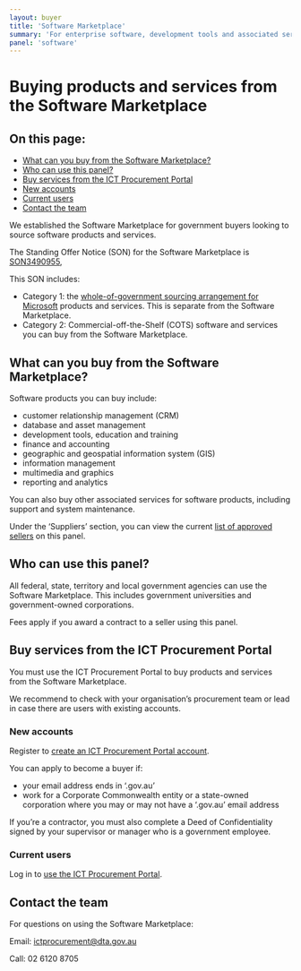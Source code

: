 ```yaml
---
layout: buyer
title: 'Software Marketplace'
summary: 'For enterprise software, development tools and associated services'
panel: 'software'
---
```


# Buying products and services from the Software Marketplace

<nav class="au-inpage-nav-links" aria-label="in page navigation">
  <h2 class="au-inpage-nav-links__heading">On this page:</h2>
  <ul class="au-link-list">
    <li><a href="#what-can-you-buy">What can you buy from the Software Marketplace?</a></li>
    <li><a href="#who-can-use-this-panel">Who can use this panel?</a></li>
    <li><a href="#buy-services-from-the-ict-procurement-portal">Buy services from the ICT Procurement Portal</a></li>
    <li><a href="#new-accounts">New accounts</a></li>
    <li><a href="#current-users">Current users</a></li>
    <li><a href="#contact-the-team">Contact the team</a></li>
  </ul>
</nav>

We established the Software Marketplace for government buyers looking to source software products and services.

The Standing Offer Notice (SON) for the Software Marketplace is <a href="https://www.tenders.gov.au/Son/Show/90c61f3b-be27-3313-bcd6-93db777921c7" target="_blank" rel="external noreferrer">SON3490955</a>,

This SON includes:

- Category 1: the [whole-of-government sourcing arrangement for Microsoft](/buyer/products-and-services/sourcing-arrangements/microsoft/) products and services. This is separate from the Software Marketplace.
- Category 2: Commercial-off-the-Shelf (COTS) software and services you can buy from the Software Marketplace.

## <span name="what-can-you-buy">What can you buy from the Software Marketplace?</span>

Software products you can buy include:

- customer relationship management (CRM)
- database and asset management
- development tools, education and training
- finance and accounting
- geographic and geospatial information system (GIS)
- information management
- multimedia and graphics
- reporting and analytics

You can also buy other associated services for software products, including support and system maintenance.

Under the ‘Suppliers’ section, you can view the current <a href="https://www.tenders.gov.au/Son/Show/90c61f3b-be27-3313-bcd6-93db777921c7" target="_blank" rel="external noreferrer">list of approved sellers</a> on this panel.

## <span name="who-can-use-this-panel">Who can use this panel?</span>

All federal, state, territory and local government agencies can use the Software Marketplace. This includes government universities and government-owned corporations.

Fees apply if you award a contract to a seller using this panel.

## <span name="buy-services-from-the-ict-procurement-portal">Buy services from the ICT Procurement Portal</span>

You must use the ICT Procurement Portal to buy products and services from the Software Marketplace.

We recommend to check with your organisation’s procurement team or lead in case there are users with existing accounts.

### <span name="new-accounts">New accounts</span>

Register to <a href="https://ictprocurement.service-now.com/register/self_register?type=sp" target="_blank" rel="external noreferrer">create an ICT Procurement Portal account</a>.

You can apply to become a buyer if:

- your email address ends in ‘.gov.au’
- work for a Corporate Commonwealth entity or a state-owned corporation where you may or may not have a ‘.gov.au’ email address

If you’re a contractor, you must also complete a Deed of Confidentiality signed by your supervisor or manager who is a government employee.

### <span name="current-users">Current users</span>

Log in to <a href="https://ictprocurement.service-now.com/sp" target="_blank" rel="external noreferrer">use the ICT Procurement Portal</a>.

## <span name="contact-the-team">Contact the team</span>

For questions on using the Software Marketplace:

Email: [ictprocurement@dta.gov.au](mailto:ictprocurement@dta.gov.au)

Call: 02 6120 8705
